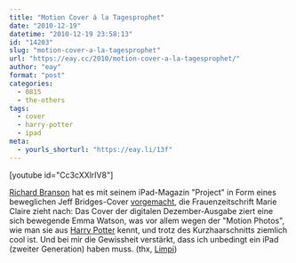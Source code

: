 ```yaml
---
title: "Motion Cover á la Tagesprophet"
date: "2010-12-19"
datetime: "2010-12-19 23:58:13"
id: "14203"
slug: "motion-cover-a-la-tagesprophet"
url: "https://eay.cc/2010/motion-cover-a-la-tagesprophet/"
author: "eay"
format: "post"
categories:
  - 0815
  - the-others
tags:
  - cover
  - harry-potter
  - ipad
meta:
  - yourls_shorturl: "https://eay.li/13f"
---
```


\[youtube id="Cc3cXXlrIV8"\]

[Richard Branson](http://de.wikipedia.org/wiki/Richard_Branson) hat es mit seinem iPad-Magazin "Project" in Form eines beweglichen Jeff Bridges-Cover [vorgemacht](http://vimeo.com/17285675), die Frauenzeitschrift Marie Claire zieht nach: Das Cover der digitalen Dezember-Ausgabe ziert eine sich bewegende Emma Watson, was vor allem wegen der "Motion Photos", wie man sie aus [Harry Potter](//eay.cc/tag/harry-potter/) kennt, und trotz des Kurzhaarschnitts ziemlich cool ist. Und bei mir die Gewissheit verstärkt, dass ich unbedingt ein iPad (zweiter Generation) haben muss. (thx, [Limpi](http://twitter.com/Limpi))
